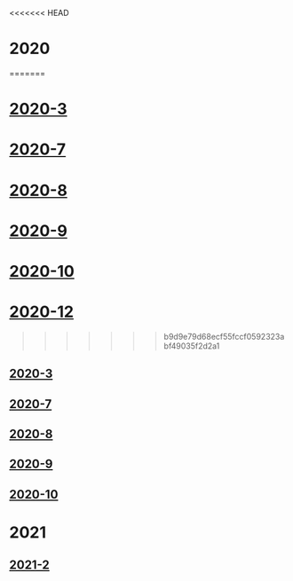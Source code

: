 <<<<<<< HEAD
# 2020
=======
# [2020-3](/diary/2020/2020-3.md)
# [2020-7](/diary/2020/2020-7.md)  
# [2020-8](/diary/2020/2020-8.md)
# [2020-9](/diary/2020/2020-9.md)
# [2020-10](/diary/2020/2020-10.md)   
# [2020-12](/diary/2020/2020-12.md)
>>>>>>> b9d9e79d68ecf55fccf0592323abf49035f2d2a1

 ## [2020-3](/diary/2020/2020-3.md)
 ## [2020-7](/diary/2020/2020-7.md)  
 ## [2020-8](/diary/2020/2020-8.md)
 ## [2020-9](/diary/2020/2020-9.md)
 ## [2020-10](/diary/2020/2020-10.md)

# 2021   
 
 ## [2021-2](/diary/2021/2021-2.md)
